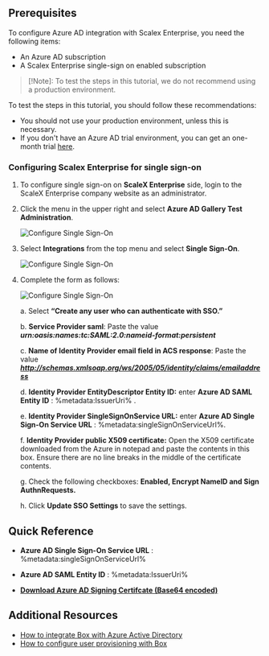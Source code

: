 ## Prerequisites

To configure Azure AD integration with Scalex Enterprise, you need the following items:

- An Azure AD subscription
- A Scalex Enterprise single-sign on enabled subscription

> [!Note]:
> To test the steps in this tutorial, we do not recommend using a production environment.

To test the steps in this tutorial, you should follow these recommendations:

- You should not use your production environment, unless this is necessary.
- If you don't have an Azure AD trial environment, you can get an one-month trial [here](https://azure.microsoft.com/pricing/free-trial/).

### Configuring Scalex Enterprise for single sign-on

1. To configure single sign-on on **ScaleX Enterprise** side, login to the ScaleX Enterprise company website as an administrator.

2. Click the menu in the upper right and select **Azure AD Gallery Test Administration**.

	![Configure Single Sign-On](./media/active-directory-saas-scalexenterprise-tutorial/test_admin.png) 

3. Select **Integrations** from the top menu and select **Single Sign-On**.

	![Configure Single Sign-On](./media/active-directory-saas-scalexenterprise-tutorial/admin_sso.png) 

4. Complete the form as follows:

	![Configure Single Sign-On](./media/active-directory-saas-scalexenterprise-tutorial/scalex_admin_save.png) 
	
	a. Select **“Create any user who can authenticate with SSO.”**

	b. **Service Provider saml**: Paste the value ***urn:oasis:names:tc:SAML:2.0:nameid-format:persistent***

	c. **Name of Identity Provider email field in ACS response**: Paste the value ***http://schemas.xmlsoap.org/ws/2005/05/identity/claims/emailaddress***

	d. **Identity Provider EntityDescriptor Entity ID:** enter **Azure AD SAML Entity ID** : %metadata:IssuerUri% .

	e. **Identity Provider SingleSignOnService URL:** enter **Azure AD Single Sign-On Service URL** : %metadata:singleSignOnServiceUrl%.

	f. **Identity Provider public X509 certificate:** Open the X509 certificate downloaded from the Azure in notepad and paste the contents in this box. Ensure there are no line breaks in the middle of the certificate contents.
	
	g. Check the following checkboxes: **Enabled, Encrypt NameID and Sign AuthnRequests.**

	h. Click **Update SSO Settings** to save the settings.





## Quick Reference

* **Azure AD Single Sign-On Service URL** : %metadata:singleSignOnServiceUrl%

* **Azure AD SAML Entity ID** : %metadata:IssuerUri%

* **[Download Azure AD Signing Certifcate (Base64 encoded)](%metadata:certificateDownloadBase64Url%)**



## Additional Resources

* [How to integrate Box with Azure Active Directory](active-directory-saas-box-tutorial.md)
* [How to configure user provisioning with Box](active-directory-saas-box-user-provisioning-tutorial.md)
